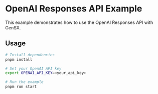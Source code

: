 # OpenAI Responses API Example

This example demonstrates how to use the OpenAI Responses API with GenSX.

## Usage

```bash
# Install dependencies
pnpm install

# Set your OpenAI API key
export OPENAI_API_KEY=<your_api_key>

# Run the example
pnpm run start
```
